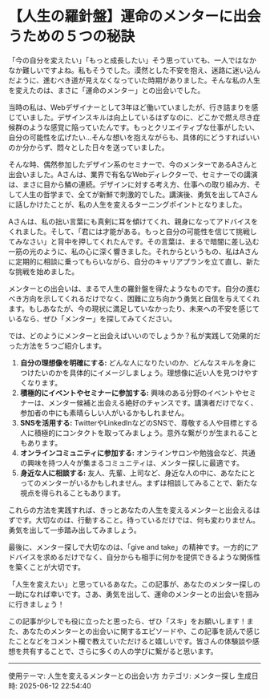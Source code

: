 # 【人生の羅針盤】運命のメンターに出会うための５つの秘訣

「今の自分を変えたい」「もっと成長したい」そう思っていても、一人ではなかなか難しいですよね。私もそうでした。漠然とした不安を抱え、迷路に迷い込んだように、進むべき道が見えなくなっていた時期がありました。そんな私の人生を変えたのは、まさに「運命のメンター」との出会いでした。

当時の私は、Webデザイナーとして3年ほど働いていましたが、行き詰まりを感じていました。デザインスキルは向上しているはずなのに、どこかで燃え尽き症候群のような感覚に陥っていたんです。もっとクリエイティブな仕事がしたい、自分の可能性を広げたい…そんな想いを抱えながらも、具体的にどうすればいいのか分からず、悶々とした日々を送っていました。

そんな時、偶然参加したデザイン系のセミナーで、今のメンターであるAさんと出会いました。Aさんは、業界で有名なWebディレクターで、セミナーでの講演は、まさに目から鱗の連続。デザインに対する考え方、仕事への取り組み方、そして人生の哲学まで、全てが新鮮で刺激的でした。講演後、勇気を出してAさんに話しかけたことが、私の人生を変えるターニングポイントとなりました。

Aさんは、私の拙い言葉にも真剣に耳を傾けてくれ、親身になってアドバイスをくれました。そして、「君には才能がある。もっと自分の可能性を信じて挑戦してみなさい」と背中を押してくれたんです。その言葉は、まるで暗闇に差し込む一筋の光のように、私の心に深く響きました。それからというもの、私はAさんに定期的に相談に乗ってもらいながら、自分のキャリアプランを立て直し、新たな挑戦を始めました。

メンターとの出会いは、まるで人生の羅針盤を得たようなものです。自分の進むべき方向を示してくれるだけでなく、困難に立ち向かう勇気と自信を与えてくれます。もしあなたが、今の現状に満足していなかったり、未来への不安を感じているなら、ぜひ「メンター」を探してみてください。

では、どのようにメンターと出会えばいいのでしょうか？私が実践して効果的だった方法を５つご紹介します。

1. **自分の理想像を明確にする:**  どんな人になりたいのか、どんなスキルを身につけたいのかを具体的にイメージしましょう。理想像に近い人を見つけやすくなります。
2. **積極的にイベントやセミナーに参加する:**  興味のある分野のイベントやセミナーは、メンター候補と出会える絶好のチャンスです。講演者だけでなく、参加者の中にも素晴らしい人がいるかもしれません。
3. **SNSを活用する:**  TwitterやLinkedInなどのSNSで、尊敬する人や目標とする人に積極的にコンタクトを取ってみましょう。意外な繋がりが生まれることもあります。
4. **オンラインコミュニティに参加する:**  オンラインサロンや勉強会など、共通の興味を持つ人々が集まるコミュニティは、メンター探しに最適です。
5. **身近な人に相談する:**  友人、先輩、上司など、身近な人の中に、あなたにとってのメンターがいるかもしれません。まずは相談してみることで、新たな視点を得られることもあります。

これらの方法を実践すれば、きっとあなたの人生を変えるメンターと出会えるはずです。大切なのは、行動すること。待っているだけでは、何も変わりません。勇気を出して一歩踏み出してみましょう。

最後に、メンター探しで大切なのは、「give and take」の精神です。一方的にアドバイスを求めるだけでなく、自分からも相手に何かを提供できるような関係性を築くことが大切です。

「人生を変えたい」と思っているあなた。この記事が、あなたのメンター探しの一助になれば幸いです。さあ、勇気を出して、運命のメンターとの出会いを掴みに行きましょう！

この記事が少しでも役に立ったと思ったら、ぜひ「スキ」をお願いします！また、あなたのメンターとの出会いに関するエピソードや、この記事を読んで感じたことなどをコメント欄で教えていただけると嬉しいです。皆さんの体験談や感想を共有することで、さらに多くの人の学びに繋がると思います。


---
使用テーマ: 人生を変えるメンターとの出会い方
カテゴリ: メンター探し
生成日時: 2025-06-12 22:54:40
